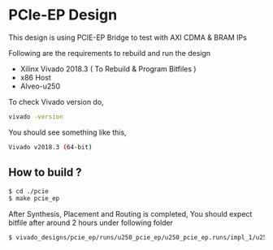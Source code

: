 # PCIe-EP Design 

This design is using PCIE-EP Bridge to test with AXI CDMA & BRAM IPs

Following are the requirements to rebuild and run the design
  - Xilinx Vivado 2018.3 ( To Rebuild & Program Bitfiles )
  - x86 Host
  - Alveo-u250

To check Vivado version do,

```sh
vivado -version
```
You should see something like this,

```sh
Vivado v2018.3 (64-bit)
```

## How to build ?
```sh 
$ cd ./pcie
$ make pcie_ep
```
After Synthesis, Placement and Routing is completed, You should expect bitfile after around 2 hours under following folder
```sh
$ vivado_designs/pcie_ep/runs/u250_pcie_ep/u250_pcie_ep.runs/impl_1/u250_pcie_ep_wrapper.bit
```

